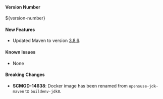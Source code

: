 #### Version Number
${version-number}

#### New Features
- Updated Maven to version [3.8.6](https://maven.apache.org/docs/3.8.6/release-notes.html).

#### Known Issues
- None

#### Breaking Changes
- **SCMOD-14638**: Docker image has been renamed from `opensuse-jdk-maven` to `buildenv-jdk8`.

